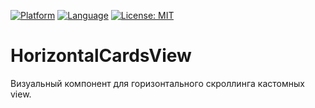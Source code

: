 [![Platform](https://img.shields.io/badge/platform-ios-lightgrey.svg?style=flat-square)](https://img.shields.io/badge/platform-ios-lightgrey.svg?style=flat-square)
[![Language](https://img.shields.io/badge/language-swift-orange.svg?style=flat-square)](https://swift.org/about/)
[![License: MIT](https://img.shields.io/badge/license-MIT-blue.svg?style=flat-square)](http://opensource.org/licenses/MIT)

# HorizontalCardsView

Визуальный компонент для горизонтального скроллинга кастомных view.
